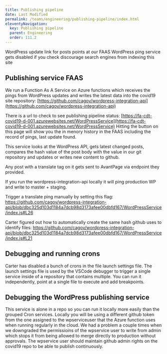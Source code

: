 ```yaml
---
title: Publishing pipeline
date: Last Modified 
permalink: /teams/engineering/publishing-pipeline/index.html
eleventyNavigation:
  key: Publishing pipeline
  parent: Engineering
  order: 111.2
---
```



WordPress update link for posts points at our FAAS
WordPress ping service gets disabled if you check discourage search engines from indexing this site

## Publishing service FAAS

We run a Function As A Service on Azure functions which receives the pings from WordPress updates and writes the latest data into the covid19 site repository: [https://github.com/cagov/wordpress-integration-api](https://github.com/cagov/wordpress-integration-api)

There is a url to check to see publishing pipeline status: [https://fa-cdt-covid19-d-001.azurewebsites.net/WordPressService](https://fa-cdt-covid19-d-001.azurewebsites.net/WordPressService) Hitting the button on this page will show you the in menory history in the FAAS including the record of pings, last update found.

This service looks at the WordPress API, gets latest changed posts, compares the hash value of the post body with the value in our git repository and updates or writes new content to github. 

Any post with a translate tag on it gets sent to AvantPage via endpoint they provided.

If you run the wordpress-integration-api locally it will ping production WP and write to master + staging.

Trigger a translate ping manually by setting this flag: https://github.com/cagov/wordpress-integration-api/blob/dbc325d103d1184a7dcb98d3173afee00dbfd167/WordPressService/index.js#L26

Carter figured out how to automatically create the same hash github uses to identify files: https://github.com/cagov/wordpress-integration-api/blob/dbc325d103d1184a7dcb98d3173afee00dbfd167/WordPressService/index.js#L21


## Debugging and running crons

Carter has disabled a bunch of crons in the file launch settings file. The launch settings file is used by the VSCode debugger to trigger a single service inside of a repository that contains multiple. You can run it independently, point at a single file to execute and add breakpoints.

## Debugging the WordPress publishing service

This service is alone in a repo so you can run it locally more easily than the grouped Cron services. Locally you will be using a different github token from the one assigned to the wpserviceuser that the Azure function uses when running regularly in the cloud. We had a problem a couple times when we downgraded the permissioins of the wpservice user to write from admin which stops it from being allowed to merge directly to production without approvals. The wpservice user should maintain github admin rights on the covid19 repo to be able to publish continuously.
